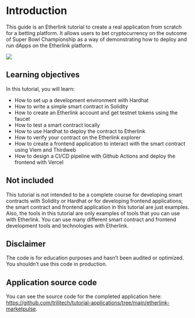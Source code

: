 # Introduction

This guide is an Etherlink tutorial to create a real application from scratch for a betting platform.
It allows users to bet cryptocurrency on the outcome of Super Bowl Championship as a way of demonstrating how to deploy and run dApps on the Etherlink platform.

![](/img/tutorials/screen.png)

## Learning objectives

In this tutorial, you will learn:

- How to set up a development environment with Hardhat
- How to write a simple smart contract in Solidity
- How to create an Etherlink account and get testnet tokens using the faucet
- How to test a smart contract locally
- How to use Hardhat to deploy the contract to Etherlink
- How to verify your contract on the Etherlink explorer
- How to create a frontend application to interact with the smart contract using Viem and Thirdweb
- How to design a CI/CD pipeline with Github Actions and deploy the frontend with Vercel

## Not included

This tutorial is not intended to be a complete course for developing smart contracts with Solidity or Hardhat or for developing frontend applications; the smart contract and frontend application in this tutorial are just examples.
Also, the tools in this tutorial are only examples of tools that you can use with Etherlink.
You can use many different smart contract and frontend development tools and technologies with Etherlink.

## Disclaimer

The code is for education purposes and hasn’t been audited or optimized. You shouldn’t use this code in production.

## Application source code

You can see the source code for the completed application here: https://github.com/trilitech/tutorial-applications/tree/main/etherlink-marketpulse.
